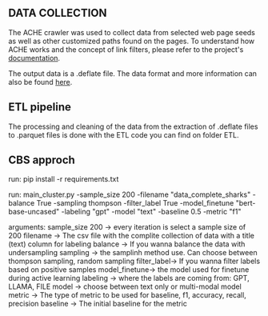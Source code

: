 ## DATA COLLECTION

The ACHE crawler was used to collect data from selected web page seeds as well as other customized paths found on the pages. To understand how ACHE works and the concept of link filters, please refer to the project's [documentation](http://ache.readthedocs.io/en/latest/).

The output data is a .deflate file. The data format and more information can also be found [here](https://ache.readthedocs.io/en/latest/data-formats.html#dataformat-files).

## ETL pipeline

The processing and cleaning of the data from the extraction of .deflate files to .parquet files is done with the ETL code you can find on folder ETL.

## CBS approch
run: pip install -r requirements.txt

run: main_cluster.py -sample_size 200 -filename "data_complete_sharks" -balance True -sampling thompson -filter_label True -model_finetune "bert-base-uncased" -labeling "gpt" -model "text" -baseline 0.5 -metric "f1"

arguments:
sample_size 200 -> every iteration is select a sample size of 200
filename -> The csv file with the complite collection of data with a title (text) column for labeling
balance -> If you wanna balance the data with undersampling
sampling -> the samplinh method use. Can choose between thompson sampling, random sampling
filter_label-> If you wanna filter labels based on positive samples
model_finetune-> the model used for finetune during active learning
labeling -> where the labels are coming from: GPT, LLAMA, FILE
model -> choose between text only or multi-modal model
metric -> The type of metric to be used for baseline, f1, accuracy, recall, precision
baseline -> The initial baseline for the metric







